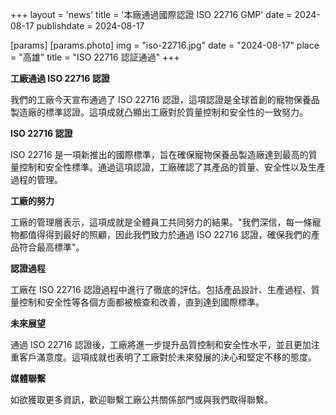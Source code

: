 +++
layout = 'news'
title = '本廠通過國際認證 ISO 22716 GMP'
date = 2024-08-17
publishdate = 2024-08-17

[params]
  [params.photo]
    img = "iso-22716.jpg"
    date = "2024-08-17"
    place = "高雄"
    title = "ISO 22716 認証通過"
+++

**工廠通過 ISO 22716 認證**

我們的工廠今天宣布通過了 ISO 22716 認證，這項認證是全球首創的寵物保養品製造廠的標準認證。這項成就凸顯出工廠對於質量控制和安全性的一致努力。

**ISO 22716 認證**

ISO 22716 是一項新推出的國際標準，旨在確保寵物保養品製造廠達到最高的質量控制和安全性標準。通過這項認證，工廠確認了其產品的質量、安全性以及生產過程的管理。

<!--more-->

**工廠的努力**

工廠的管理層表示，這項成就是全體員工共同努力的結果。"我們深信，每一條寵物都值得得到最好的照顧，因此我們致力於通過 ISO 22716 認證，確保我們的產品符合最高標準"。

**認證過程**

工廠在 ISO 22716 認證過程中進行了徹底的評估。包括產品設計、生產過程、質量控制和安全性等各個方面都被檢查和改善，直到達到國際標準。

**未來展望**

通過 ISO 22716 認證後，工廠將進一步提升品質控制和安全性水平，並且更加注重客戶滿意度。這項成就也表明了工廠對於未來發展的決心和堅定不移的態度。

**媒體聯繫**

如欲獲取更多資訊，歡迎聯繫工廠公共關係部門或與我們取得聯繫。

